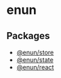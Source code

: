 # enun

## Packages

- [@enun/store](./package/store/README.md)
- [@enun/state](./package/store/README.md)
- [@enun/react](./package/react/README.md)
